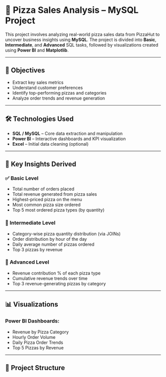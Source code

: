 # 🍕 Pizza Sales Analysis – MySQL Project

This project involves analyzing real-world pizza sales data from PizzaHut to uncover business insights using **MySQL**. The project is divided into **Basic**, **Intermediate**, and **Advanced** SQL tasks, followed by visualizations created using **Power BI** and **Matplotlib**.

---

## 📌 Objectives

- Extract key sales metrics
- Understand customer preferences
- Identify top-performing pizzas and categories
- Analyze order trends and revenue generation

---

## 🛠️ Technologies Used

- **SQL / MySQL** – Core data extraction and manipulation
- **Power BI** – Interactive dashboards and KPI visualization
- **Excel** – Initial data cleaning (optional)

---

## 🧠 Key Insights Derived

### ✅ **Basic Level**
- Total number of orders placed
- Total revenue generated from pizza sales
- Highest-priced pizza on the menu
- Most common pizza size ordered
- Top 5 most ordered pizza types (by quantity)

### 🔄 **Intermediate Level**
- Category-wise pizza quantity distribution (via JOINs)
- Order distribution by hour of the day
- Daily average number of pizzas ordered
- Top 3 pizzas by revenue

### 🧮 **Advanced Level**
- Revenue contribution % of each pizza type
- Cumulative revenue trends over time
- Top 3 revenue-generating pizzas by category

---

## 📊 Visualizations

### Power BI Dashboards:
- Revenue by Pizza Category
- Hourly Order Volume
- Daily Pizza Order Trends
- Top 5 Pizzas by Revenue





---

## 📁 Project Structure

